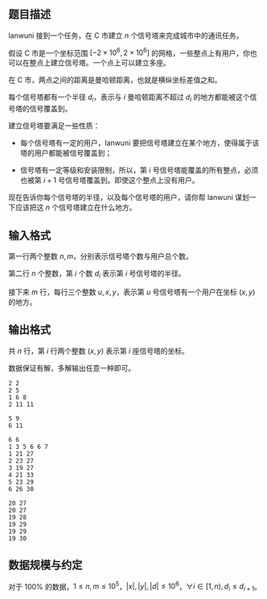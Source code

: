 ## 题目描述

lanwuni 接到一个任务，在 C 市建立 $n$ 个信号塔来完成城市中的通讯任务。

假设 C 市是一个坐标范围 $[-2\times 10^6,2\times 10^6]$ 的网格，一些整点上有用户，你也可以在整点上建立信号塔。一个点上可以建立多座。

在 C 市，两点之间的距离是曼哈顿距离，也就是横纵坐标差值之和。

每个信号塔都有一个半径 $d_i$，表示与 $i$ 曼哈顿距离不超过 $d_i$ 的地方都能被这个信号塔的信号覆盖到。

建立信号塔要满足一些性质：

- 每个信号塔有一定的用户，lanwuni 要把信号塔建立在某个地方，使得属于该塔的用户都能被信号覆盖到；

- 信号塔有一定等级和安装限制，所以，第 $i$ 号信号塔能覆盖的所有整点，必须也被第 $i+1$ 号信号塔覆盖到。即使这个整点上没有用户。

现在告诉你每个信号塔的半径，以及每个信号塔的用户，请你帮 lanwuni 谋划一下应该把这 $n$ 个信号塔建立在什么地方。

## 输入格式

第一行两个整数 $n,m$，分别表示信号塔个数与用户总个数。

第二行 $n$ 个整数，第 $i$ 个数 $d_i$ 表示第 $i$ 号信号塔的半径。

接下来 $m$ 行，每行三个整数 $u,x,y$，表示第 $u$ 号信号塔有一个用户在坐标 $(x,y)$ 的地方。

## 输出格式

共 $n$ 行，第 $i$ 行两个整数 $(x,y)$ 表示第 $i$ 座信号塔的坐标。

数据保证有解，多解输出任意一种即可。

```input1
2 2
2 5
1 6 8
2 11 11 
```

```output1
5 9
6 11
```

```input2
6 6
1 3 5 6 6 7
1 21 27
2 23 27
3 19 27
4 21 33
5 23 29
6 26 30
```

```output2
20 27
20 27
19 28
19 29
19 29
19 30
```

## 数据规模与约定

对于 $100\%$ 的数据，$1\leq n,m\leq 10^5$，$|x|,|y|,|d|\leq 10^6$，$\forall i\in[1,n),d_i\leq d_{i+1}$。

